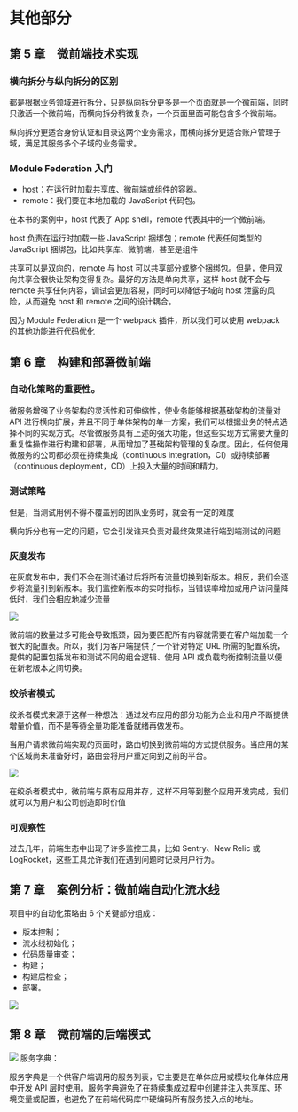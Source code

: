 # 其他部分
##  第 5 章　微前端技术实现

### 横向拆分与纵向拆分的区别

都是根据业务领域进行拆分，只是纵向拆分更多是一个页面就是一个微前端，同时只激活一个微前端，而横向拆分稍微复杂，一个页面里面可能包含多个微前端。

纵向拆分更适合身份认证和目录这两个业务需求，而横向拆分更适合账户管理子域，满足其服务多个子域的业务需求。

### Module Federation 入门

- host：在运行时加载共享库、微前端或组件的容器。
- remote：我们要在本地加载的 JavaScript 代码包。

在本书的案例中，host 代表了 App shell，remote 代表其中的一个微前端。

host 负责在运行时加载一些 JavaScript 捆绑包；remote 代表任何类型的 JavaScript 捆绑包，比如共享库、微前端，甚至是组件

共享可以是双向的，remote 与 host 可以共享部分或整个捆绑包。但是，使用双向共享会很快让架构变得复杂。最好的方法是单向共享，这样 host 就不会与 remote 共享任何内容，调试会更加容易，同时可以降低子域向 host 泄露的风险，从而避免 host 和 remote 之间的设计耦合。

因为 Module Federation 是一个 webpack 插件，所以我们可以使用 webpack 的其他功能进行代码优化

## 第 6 章　构建和部署微前端

### 自动化策略的重要性。

微服务增强了业务架构的灵活性和可伸缩性，使业务能够根据基础架构的流量对 API 进行横向扩展，并且不同于单体架构的单一方案，我们可以根据业务的特点选择不同的实现方式。尽管微服务具有上述的强大功能，但这些实现方式需要大量的重复性操作进行构建和部署，从而增加了基础架构管理的复杂度。因此，任何使用微服务的公司都必须在持续集成（continuous integration，CI）或持续部署（continuous deployment，CD）上投入大量的时间和精力。

### 测试策略

但是，当测试用例不得不覆盖别的团队业务时，就会有一定的难度

横向拆分也有一定的问题，它会引发谁来负责对最终效果进行端到端测试的问题

### 灰度发布

在灰度发布中，我们不会在测试通过后将所有流量切换到新版本。相反，我们会逐步将流量引到新版本。我们监控新版本的实时指标，当错误率增加或用户访问量降低时，我们会相应地减少流量

![](https://oss.justin3go.com/blogs/Pasted%20image%2020230903182909.png)

微前端的数量过多可能会导致瓶颈，因为要匹配所有内容就需要在客户端加载一个很大的配置表。所以，我们为客户端提供了一个针对特定 URL 所需的配置系统，提供的配置包括发布和测试不同的组合逻辑、使用 API 或负载均衡控制流量以便在新老版本之间切换。

### 绞杀者模式

绞杀者模式来源于这样一种想法：通过发布应用的部分功能为企业和用户不断提供增量价值，而不是等待全量功能准备就绪再做发布。

当用户请求微前端实现的页面时，路由切换到微前端的方式提供服务。当应用的某个区域尚未准备好时，路由会将用户重定向到之前的平台。

![](https://oss.justin3go.com/blogs/Pasted%20image%2020230903183019.png)

在绞杀者模式中，微前端与原有应用并存，这样不用等到整个应用开发完成，我们就可以为用户和公司创造即时价值

### 可观察性

过去几年，前端生态中出现了许多监控工具，比如 Sentry、New Relic 或 LogRocket，这些工具允许我们在遇到问题时记录用户行为。

## 第 7 章　案例分析：微前端自动化流水线

项目中的自动化策略由 6 个关键部分组成：

- 版本控制；
- 流水线初始化；
- 代码质量审查；
- 构建；
- 构建后检查；
- 部署。

![](https://oss.justin3go.com/blogs/Pasted%20image%2020230903183139.png)

## 第 8 章　微前端的后端模式

![](https://oss.justin3go.com/blogs/Pasted%20image%2020230903183206.png)
服务字典：

服务字典是一个供客户端调用的服务列表，它主要是在单体应用或模块化单体应用中开发 API 层时使用。服务字典避免了在持续集成过程中创建并注入共享库、环境变量或配置，也避免了在前端代码库中硬编码所有服务接入点的地址。
